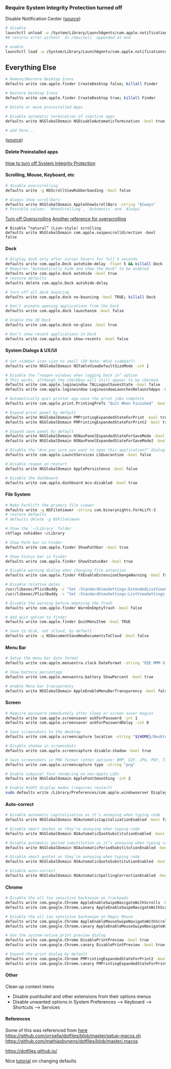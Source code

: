 ### Require System Integrity Protection turned off 


Disable Notification Center ([source](http://osxdaily.com/2012/08/06/disable-notification-center-remove-menu-bar-icon-os-x/))

```sh
# disable
launchctl unload -w /System/Library/LaunchAgents/com.apple.notificationcenterui.plist 2> /dev/null
## returns error without `2> /dev/null` appended at end

# enable
launchctl load -w /System/Library/LaunchAgents/com.apple.notificationcenterui.plist
```

 


## Everything Else 
```sh
# Remove/Restore Desktop Icons
defaults write com.apple.finder CreateDesktop false; killall Finder

# Restore Desktop Icons
defaults write com.apple.finder CreateDesktop true; killall Finder

# Delete or move preinstalled Apps 

# Disable automatic termination of inactive apps
defaults write NSGlobalDomain NSDisableAutomaticTermination -bool true

# add here...
```
([source](http://www.tweaking4all.com/os-tips-and-tricks/macosx-tips-and-tricks/macos-x-how-to-remove-pre-installed-applications/))



#### Delete Preinstalled apps

[How to turn off System Integrity Protection](https://www.imore.com/el-capitan-system-integrity-protection-helps-keep-malware-away)

#### Scrolling, Mouse, Keyboard, etc
```sh
# disable overscrolling 
defaults write -g NSScrollViewRubberbanding -bool false

# Always show scrollbars
defaults write NSGlobalDomain AppleShowScrollBars -string "Always"
# Possible values: `WhenScrolling`, `Automatic` and `Always`
```
[Turn off Overscrolling](https://www.cnet.com/how-to/disable-elastic-scrolling-in-os-x/)
[Another reference for overscrolling](https://apple.stackexchange.com/questions/253111/how-to-disable-scroll-acceleration-in-macos-sierra)

```
# Disable “natural” (Lion-style) scrolling
defaults write NSGlobalDomain com.apple.swipescrolldirection -bool false
```

#### Dock

```sh
# Display dock only after cursor hovers for full 5 seconds
defaults write com.apple.Dock autohide-delay -float 5 && killall Dock
# Requires "Automatically hide and show the Dock" to be enabled
defaults write com.apple.dock autohide -bool true
# restore defaults
defaults delete com.apple.Dock autohide-delay 

# Turn off all dock bouncing
defaults write com.apple.dock no-bouncing -bool TRUE; killall Dock

# Don’t animate opening applications from the Dock
defaults write com.apple.dock launchanim -bool false

# Enable the 2D Dock
defaults write com.apple.dock no-glass -bool true

# Don’t show recent applications in Dock
defaults write com.apple.dock show-recents -bool false
```

#### System Dialogs & UX/UI

```sh
# Set sidebar icon size to small (GR Note: What sidebar?)
defaults write NSGlobalDomain NSTableViewDefaultSizeMode -int 1

# Disable the “reopen windows when logging back in” option
# This works, although the checkbox will still appear to be checked.
defaults write com.apple.loginwindow TALLogoutSavesState -bool false
defaults write com.apple.loginwindow LoginwindowLaunchesRelaunchApps -bool false

# Automatically quit printer app once the print jobs complete
defaults write com.apple.print.PrintingPrefs "Quit When Finished" -bool true

# Expand print panel by default
defaults write NSGlobalDomain PMPrintingExpandedStateForPrint -bool true
defaults write NSGlobalDomain PMPrintingExpandedStateForPrint2 -bool true

# Expand save panel by default
defaults write NSGlobalDomain NSNavPanelExpandedStateForSaveMode -bool true
defaults write NSGlobalDomain NSNavPanelExpandedStateForSaveMode2 -bool true

# Disable the "Are you sure you want to open this application?" dialog
defaults write com.apple.LaunchServices LSQuarantine -bool false

# Disable reopen on restart
defaults write NSGlobalDomain ApplePersistence -bool false

# Disable the dashboard 
defaults write com.apple.dashboard mcx-disabled -bool true
```

#### File System

```sh
# Make Forklift the primary file viewer
defaults write -g NSFileViewer -string com.binarynights.ForkLift-3
# restore defaults
# defaults delete -g NSFileViewer

# Show the `~/Library` folder
chflags nohidden ~/Library

# Show Path bar in Finder
defaults write com.apple.finder ShowPathbar -bool true

# Show Status bar in Finder
defaults write com.apple.finder ShowStatusBar -bool true

# Disable warning dialog when changing file extension
defaults write com.apple.finder FXEnableExtensionChangeWarning -bool false

# Disable relative dates
/usr/libexec/PlistBuddy -c "Set :StandardViewSettings:ExtendedListViewSettings:useRelativeDates 0" ~/Library/Preferences/com.apple.finder.plist
/usr/libexec/PlistBuddy -c "Set :StandardViewSettings:ListViewSettings:useRelativeDates grid" ~/Library/Preferences/com.apple.finder.plist

# Disable the warning before emptying the Trash
defaults write com.apple.finder WarnOnEmptyTrash -bool false

# Add quit option to finder
defaults write com.apple.finder QuitMenuItem -bool TRUE

# Save to disk, not iCloud, by default
defaults write -g NSDocumentSaveNewDocumentsToCloud -bool false
```

#### Menu Bar
```sh
# Setup the menu bar date format
defaults write com.apple.menuextra.clock DateFormat -string "EEE MMM d  h:mm a"

# Show battery percentage
defaults write com.apple.menuextra.battery ShowPercent -bool true

# enable Menu bar transparency
defaults write NSGlobalDomain AppleEnableMenuBarTransparency -bool false
```

#### Screen 
```sh
# Require password immediately after sleep or screen saver begins
defaults write com.apple.screensaver askForPassword -int 1
defaults write com.apple.screensaver askForPasswordDelay -int 0

# Save screenshots to the desktop
defaults write com.apple.screencapture location -string "${HOME}/Desktop/Screenshots"

# Disable shadow in screenshots
defaults write com.apple.screencapture disable-shadow -bool true

# Save screenshots in PNG format (other options: BMP, GIF, JPG, PDF, TIFF)
defaults write com.apple.screencapture type -string "png"

# Enable subpixel font rendering on non-Apple LCDs
defaults write NSGlobalDomain AppleFontSmoothing -int 2

# Enable HiDPI display modes (requires restart)
sudo defaults write /Library/Preferences/com.apple.windowserver DisplayResolutionEnabled -bool true
```

#### Auto-correct
```sh
# Disable automatic capitalization as it’s annoying when typing code
defaults write NSGlobalDomain NSAutomaticCapitalizationEnabled -bool false

# Disable smart dashes as they’re annoying when typing code
defaults write NSGlobalDomain NSAutomaticDashSubstitutionEnabled -bool false

# Disable automatic period substitution as it’s annoying when typing code
defaults write NSGlobalDomain NSAutomaticPeriodSubstitutionEnabled -bool false

# Disable smart quotes as they’re annoying when typing code
defaults write NSGlobalDomain NSAutomaticQuoteSubstitutionEnabled -bool false

# Disable auto-correct
defaults write NSGlobalDomain NSAutomaticSpellingCorrectionEnabled -bool false
```

#### Chrome
```sh
# Disable the all too sensitive backswipe on trackpads
defaults write com.google.Chrome AppleEnableSwipeNavigateWithScrolls -bool false
defaults write com.google.Chrome.canary AppleEnableSwipeNavigateWithScrolls -bool false

# Disable the all too sensitive backswipe on Magic Mouse
defaults write com.google.Chrome AppleEnableMouseSwipeNavigateWithScrolls -bool false
defaults write com.google.Chrome.canary AppleEnableMouseSwipeNavigateWithScrolls -bool false

# Use the system-native print preview dialog
defaults write com.google.Chrome DisablePrintPreview -bool true
defaults write com.google.Chrome.canary DisablePrintPreview -bool true

# Expand the print dialog by default
defaults write com.google.Chrome PMPrintingExpandedStateForPrint2 -bool true
defaults write com.google.Chrome.canary PMPrintingExpandedStateForPrint2 -bool true
```

#### Other

Clean up context menu

 * Disable pushbullet and other extensions from their options menus
 * Disable unwanted options in System Preferences --> Keyboard --> Shortcuts --> Services



#### References

Some of this  was referenced from [here](https://gist.github.com/pala/2266811)
https://github.com/orrsella/dotfiles/blob/master/setup-macos.sh
https://github.com/mathiasbynens/dotfiles/blob/master/.macos



https://dotfiles.github.io/

Nice [tutorial](https://pawelgrzybek.com/change-macos-user-preferences-via-command-line/) on changing defaults

